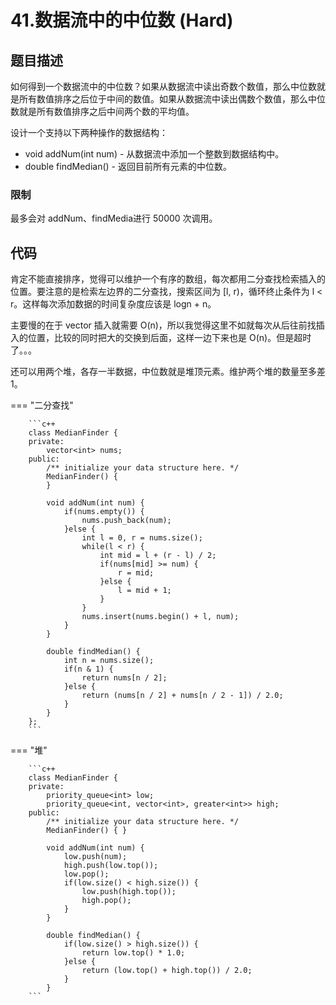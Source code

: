 # 41.数据流中的中位数 (Hard)

## 题目描述

如何得到一个数据流中的中位数？如果从数据流中读出奇数个数值，那么中位数就是所有数值排序之后位于中间的数值。如果从数据流中读出偶数个数值，那么中位数就是所有数值排序之后中间两个数的平均值。

设计一个支持以下两种操作的数据结构：

- void addNum(int num) - 从数据流中添加一个整数到数据结构中。
- double findMedian() - 返回目前所有元素的中位数。

### 限制

最多会对 addNum、findMedia进行 50000 次调用。

## 代码

肯定不能直接排序，觉得可以维护一个有序的数组，每次都用二分查找检索插入的位置。要注意的是检索左边界的二分查找，搜索区间为 [l, r)，循环终止条件为 l < r。这样每次添加数据的时间复杂度应该是 logn + n。

主要慢的在于 vector 插入就需要 O(n)，所以我觉得这里不如就每次从后往前找插入的位置，比较的同时把大的交换到后面，这样一边下来也是 O(n)。但是超时了。。。

还可以用两个堆，各存一半数据，中位数就是堆顶元素。维护两个堆的数量至多差 1。


=== "二分查找"

		```c++
		class MedianFinder {
		private:
		    vector<int> nums;
		public:
		    /** initialize your data structure here. */
		    MedianFinder() {
		    }
		    
		    void addNum(int num) {
		        if(nums.empty()) {
		            nums.push_back(num);
		        }else {
		            int l = 0, r = nums.size();
		            while(l < r) {
		                int mid = l + (r - l) / 2;
		                if(nums[mid] >= num) {
		                    r = mid;
		                }else {
		                    l = mid + 1;
		                }
		            }
		            nums.insert(nums.begin() + l, num);
		        }
		    }
		    
		    double findMedian() {
		        int n = nums.size();
		        if(n & 1) {
		            return nums[n / 2];
		        }else {
		            return (nums[n / 2] + nums[n / 2 - 1]) / 2.0;
		        }
		    }
		};
		```
		
=== "堆"

		```c++
		class MedianFinder {
		private:
		    priority_queue<int> low;
		    priority_queue<int, vector<int>, greater<int>> high;
		public:
		    /** initialize your data structure here. */
		    MedianFinder() { }
		    
		    void addNum(int num) {
		        low.push(num);
		        high.push(low.top());
		        low.pop();
		        if(low.size() < high.size()) {
		            low.push(high.top());
		            high.pop();
		        }
		    }
		    
		    double findMedian() {
		        if(low.size() > high.size()) {
		            return low.top() * 1.0;
		        }else {
		            return (low.top() + high.top()) / 2.0;
		        }
		    }
		```